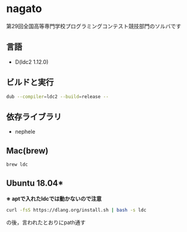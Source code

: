 # nagato

第29回全国高等専門学校プログラミングコンテスト競技部門のソルバです

## 言語

- D(ldc2 1.12.0)

## ビルドと実行

```sh
dub --compiler=ldc2 --build=release --
```

## 依存ライブラリ

- nephele

## Mac(brew)

```sh
brew ldc
```

## Ubuntu 18.04*

**※ aptで入れたldcでは動かないので注意**

```sh
curl -fsS https://dlang.org/install.sh | bash -s ldc
```

の後，言われたとおりにpath通す
